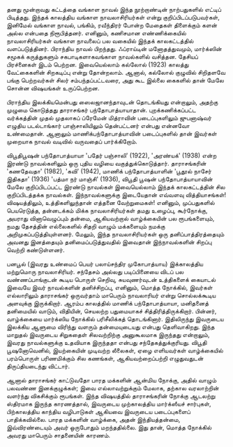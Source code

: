 தனது மூன்றாவது கட்டத்தை வங்காள நாவல்‌ இந்த நூற்றாண்டின்‌ நாற்பதுகளில்‌ எட்டிப்‌ பிடித்தது. இந்தக்‌ காலத்திய வங்காள நாவலாசிரியர்கள்‌ என்று குறிப்பிடப்‌படுபவர்கள்‌, இனிமேல்‌ வங்காள நாவல்‌, பங்கிம்‌, ரவீந்திரர்‌ போன்ற மேதைகள்‌ திளைக்கும்‌ களன்‌ அல்ல என்பதை நிரூபித்தனர்‌. எனினும்‌, கணிசமான எண்ணிக்கையில்‌ நாவலாசிரியர்கள்‌ வங்காள நாவலைப்‌ பல வகையில்‌ இந்தக்‌ காலகட்டத்தில்‌ வளப்படுத்தினர்‌. பிராந்திய நாவல்‌ பிறந்தது. ஃப்ராய்டின்‌ மனோதத்துவமும்‌, மார்க்ஸின்‌ சமூகக்‌ கருத்துகளும்‌ சகபாடிகளாகவங்காள நாவல்களில்‌ வசித்தன. தேசியப்‌ பிரச்னைகள்‌ இடம்‌ பெற்றன. இவையெல்லாம்‌ கல்லோல்‌ (1923) காலத்து வேட்கைகளின்‌ சிறகடிப்பு என்று தோன்றலாம்‌. ஆனால்‌, கல்லோல்‌ குழுவில்‌ சிறிதளவே பங்கு பெற்றவர்கள்‌ சிலர்‌ சம்பந்தப்பட்டவரை, அது கூட இல்லை கைகளில்‌ தான்‌ மேலே சொன்ன விஷயங்கள்‌ உருப்பெற்றன.

பிராந்திய இலக்கியமென்பது ஸைலஜானந்தாவுடன்‌ தொடங்கியது என்றாலும்‌, அதற்கு முழுமை கொடுத்தது தாராசங்கர்‌ பந்தோபாத்யாயாதான்‌. புறக்கணிக்கப்பட்ட வர்க்கத்தின்‌ முதல்‌ முதலாகப்‌ ப்ரேமேன்‌ மித்ராவின்‌ படைப்புகளிலும்‌ ஜுபனாஷ்வர்‌ எழுதிய படல்டாங்கார்‌ பாஞ்சாலியிலும்‌ தென்பட்டனர்‌ என்பது என்னவோ உண்மைதான்‌. ஆனாலும்‌ மாணிக்பந்தோபாத்யாவின்‌ படைப்புகளில்‌ தான்‌ இவர்கள்‌ முறையாக நாவல்‌ வடிவில்‌ வருவதைப்‌ பார்க்கிறோம்‌.

விபூதிபூஷன்‌ பந்தோபாத்யாயா 'பதேர்‌ பஞ்சாலி' (1922), 'அரண்யக்‌' (1938) என்ற இரண்டு நாவல்களிலும்‌ ஒரு புதிய வழியை வகுத்துக்கொடுத்தார்‌. தாராசங்கரின்‌ 'கணதேவதா' (1982), 'கவி' (1942), மாணிக்‌ பந்தோபாத்யாளின்‌ 'பூதூல்‌ நாசேர்‌ இதிகதா' (1936) 'பத்மா நர்‌ மாஞ்‌சி' (1936), விபூதி பூஷன்‌ பந்தோபாத்‌யாயாவின்‌ மேலே குறிப்பிடப்பட்ட இரண்டு நாவல்கள்‌ இவையெல்லாம்‌ இந்தக்‌ காலகட்டத்தின்‌ சில குறிப்பிடத்தக்க நாவல்கள். இந்நாவல்களுக்கு இடையேதான்‌ எவ்வளவு வித்தியாசங்கள்‌! விஷயத்திலும்‌, உத்திகளிலுந்தான்‌ எத்தனை வேற்றுமைகள்‌! எனினும்‌, முப்பதுகளில்‌ பெயரெடுத்த, தன்னடக்கம்‌ மிக்க நாவலாசிரியர்கள்‌ தமது உழைப்பு, கூர்நோக்கு, அயராது வினாவெழுப்பும்‌ தன்மை, ஆகியவற்றால்‌ வாழ்க்கையின்‌ பல ரூபங்களையும்‌, நமது தேசத்தின்‌ எல்லைகளில்‌ சிதறி வாழும்‌ மக்களையும்‌ நமக்கு அறிமுகப்படுத்தியுள்ளனர்‌. மேலும்‌, இந்த நாவலாசிரியர்கள்‌ ஒரு தனிப்பாத்திரத்தையும்‌ அவனது இனத்தையும்‌ தனிமைப்படுத்துவதில்‌ இவைதான்‌ இந்நாவல்களின்‌ சிறப்பு வெற்றி கண்டுள்ளனர்‌.

பனபூல்‌ (இவரது உண்மைப்‌ பெயர்‌ பலாய்சந்திர முகோபாத்யாய) இக்காலத்திய மற்றுமொரு நாவலாசிரியர்‌. சந்தேசம்‌ அல்லது படிப்பினையை விடப்‌ பல வண்ணப்பாங்குடன்‌ கூடிய பொருள்‌ செறிவு, சுயவுணர்வுடன்‌ உத்திகளைக்‌ கையாடல்‌ இவையே இவர்‌ நாவல்களின்‌ தனிச்சிறப்பு, எனினும்‌, மொத்த நோக்கில்‌, இவர்கள்‌ எல்லாரிலும்‌ தாராசங்கர்‌ ஒருவர்தாம்‌ மாபெரும்‌ நாவலாரியர்‌ என்று சொல்லக்கூடிய அளவுக்கு இருக்கிறார்‌. ஆரம்ப காலத்தில்‌ மாணிக்‌ பந்தோபாத்யாயா, மனிதனைத்‌ தனிமையில்‌ வாடும்‌, விதியின்‌, செயலற்ற பதுமையாகச்‌ சித்திரித்திருக்கிறார்‌. பின்னர்‌, வாழ்க்கையை மார்க்ஸிய நோக்கில்‌ பரிசீலிக்கத்‌ தொடங்கினார்‌. இதிலிருந்து இவருடைய இலக்கிய ஆளுமை விரிந்து வளரும்‌ தன்மையுடையது என்பது தெளிவாகிறது. இந்த மாறுதல்‌ இவருடைய சிறுகதைள்‌ சிலவற்றிற்கு அனுகூலமாக இருந்தது என்றாலும்‌, இவரது நாவல்‌களுக்கு உதவியாக இருந்ததா என்பது சந்தேகத்துக்குரியது. விபூதி பூஷனோவெனில்‌, இயற்கையின்‌ முடிவற்ற லீலைகள்‌, ஏழை எளியவர்கள்‌ வாழ்க்கையில்‌ பரம்பொருள்‌ பரிணமிக்கும்‌ சில கணங்கள்‌, ஆகியவற்றைப்பற்றி எழுதுவதுடன்‌ திருப்தியடைந்து விட்டார்‌.

ஆனால்‌ தாராசங்கர்‌ காட்டுவதோ பாரத மக்களின்‌ ஆன்மிய நோக்கு, அதில்‌ வாழும்‌ பலவண்ண இனக்குழுக்கள்‌; இவை எல்லாவற்றுக்கும்‌ மேலாக, தற்கால வரலாற்றின்‌ வளர்ந்து விகசிக்கும்‌ ரூபங்கள்‌. இந்த விஷயத்தில்‌ தாராசங்கரின்‌ நோக்கு ஆடலற்று ஸ்திரமாக இருந்த காரணத்தால்‌, இவருடைய முற்காலத்திய மார்க்ஸீயச்‌ சார்புகள்‌, பிற்காலத்திய காந்திய வழிபாடுகள்‌ ஆகியவை இவருடைய படைப்புகளைப்‌ பாதிக்கவில்லை. பாரத மக்களின்‌ வாழ்க்கை, அதன்‌ இந்தியத்‌தன்மை, இவ்விரண்டையும்‌ அவர்‌ ஒருபோதும்‌ மறந்ததில்லை. இது தான்‌, மொத்த நோக்கில்‌ அவரது மாபெரும்‌ சாதனையின்‌ காரணம்‌.
